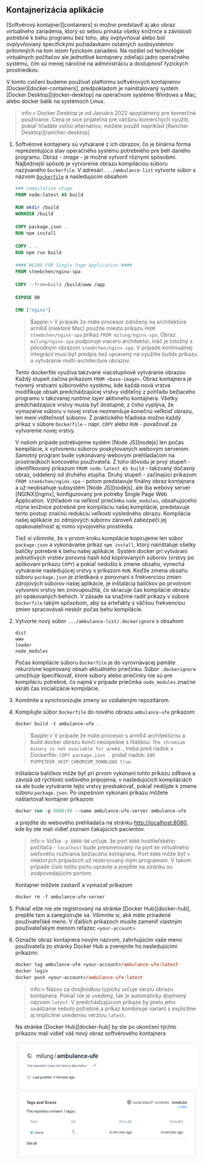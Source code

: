 ## Kontajnerizácia aplikácie

[Softvérový kontajner][containers] si možno predstaviť aj ako obraz virtuálneho zariadenia, ktorý so sebou prináša všetky knižnice a závislosti potrebné k behu programu bez toho, aby ovplyvňoval alebo bol ovplyvňovaný špecifickými požiadavkami ostatných susbsystémov prítomných na tom istom fyzickom zariadení. Na rozdiel od technológie virtuálnych počítačov ale jednotlivé kontajnery zdieľajú jadro operačného systému, čím sú menej náročné na administráciu a dostupnosť fyzických prostriedkov.

V tomto cvičení budeme používať platformu softvérových kontajnerov [Docker][docker-containers], predpokladom je nainštalovaný systém [Docker Desktop][docker-desktop] na operačnom systéme Windows a Mac, alebo docker balík na systémoch Linux.

>info:> Docker Desktop je od Januára 2022 spoplatnený pre komerčné používanie. Cena je síce prijateľná pre väčšinu komerčných využití, pokiaľ hľadáte voľnú alternatívu, môžete použiť napríklad [Rancher Desktop][rancher-desktop]

1. Softvérové kontajnery sú vytvárané z ich obrazov, čo je binárna forma reprezentujúca stav operačného systému potrebného pre beh daného programu. Obraz - _image_ -  je možné vytvoriť rôznymi spôsobmi. Najbežnejší spôsob je vytvorenie obrazu kompiláciou súboru nazývaného `Dockerfile`. V adresári `.../ambulance-list` vytvorte súbor s názvom [`Dockerfile`](https://docs.docker.com/engine/reference/builder/) a nasledujúcim obsahom

     ```dockerfile
     ### compilation stage
     FROM node:latest AS build
 
     RUN mkdir /build
     WORKDIR /build
     
     COPY package.json .
     RUN npm install 
 
     COPY . .
     RUN npm run build
 
     #### NGINX FOR Single Page Application ####
     FROM steebchen/nginx-spa
 
     COPY --from=build /build/www /app
 
     EXPOSE 80
 
     CMD ["nginx"]
     ```

     >$apple:> V prípade že máte procesor založený na architektúre arm64 (niektoré Mac) použite  miesto príkazu `FROM steebchen/nginx-spa` príkaz `FROM milung/nginx-spa`. Obraz `milung/nginx-spa`  podporuje viacero architektúr, ináč je totožný s pôvodným obrazom `steebchen/nginx-spa`. V prípade  kontinuálnej integrácii musí byť predpis tiež upravený na využitie buildx príkazu a vytváranie  multi-architecture obrazov.
 
     Tento dockerfile využíva takzvané viacstupňové vytváranie obrazov. Každý stupeň začína príkazom  `FROM <base-image>`. Obraz kontajnera je tvorený vrstvami súborového systému, kde každá nová  vrstva modifikuje obsah predchádzajúcej vrstvy viditeľný z pohľadu bežiaceho programu v takzvanej  _runtime layer_ aktívneho kontajnera. Všetky predchádzajúce vrstvy musia byť dostupné, z čoho  vyplýva, že vymazanie súboru v novej vrstve nezmenšuje konečnú veľkosť obrazu, len mení  viditeľnosť súborov. Z praktického hľadiska možno každý príkaz v súbore `Dockerfile` - napr.  `COPY` alebo `RUN` - považovať za vytvorenie novej vrstvy.
 
     V našom prípade potrebujeme systém [Node JS][nodejs] len počas kompilácie, k  vytvoreniu súborov poskytovaných webovým serverom. Samotný program bude vykonávaný webovým  prehliadačom na prostriedkoch koncového používateľa. Z toho dôvodu je prvý stupeň - identifikovaný  príkazom `FROM node:latest AS build` - takzvaný dočasný obraz, oddelený od druhého stupňa. Druhý  stupeň - začínajúci príkazom `FROM steebchen/nginx-spa` - potom predstavuje finálny obraz  kontajnera a už neobsahuje subsystém [Node JS][nodejs], ale iba webový server [NGINX][nginx], konfigurovaný pre potreby Single Page Web Application. Vzhľadom na  veľkosť priečinku `node_modules`, obsahujúceho rôzne knižnice potrebné pre kompiláciu našej  kompilácie, predstavuje tento postup značnú redukciu veľkosti výsledného obrazu. Kompilácia našej  aplikácie zo zdrojových súborov zároveň zabezpečí jej opakovateľnosť aj mimo vývojového prostredia.
 
    Tiež si všimnite, že v prvom kroku kompilácie kopírujeme len súbor `package.json` a vykonávame  príkaz `npm install`, ktorý nainštaluje všetky balíčky potrebné k behu našej aplikácie. Systém  docker pri vytváraní jednotlivých vrstiev porovná hash kód kopírovaných súborov (vrstvy po  aplikovaní príkazu `COPY`) a pokiaľ nedošlo k zmene obsahu, vynechá vytváranie nasledujúcej vrstvy  s príkazom `RUN`. Keďže zmena obsahu súboru `package.json` je zriedkavá v porovnaní s frekvenciou  zmien zdrojových súborov našej aplikácie, je inštalácia balíčkov po prvotnom vytvorení vrstvy len  znovupoužitá, čo skracuje čas kompilácie obrazu pri opakovaných behoch. V zásade sa snažíme radiť  príkazy v súbore `Dockerfile` takým spôsobom, aby sa artefakty s väčšou frekvenciou zmien  spracovávali neskôr počas behu kompilácie.

2. Vytvorte nový súbor `.../ambulance-list/.dockerignore` s obsahom

    ```plain
    dist
    www
    loader
    node_modules
    ```
 
    Počas kompilácie súboru `Dockerfile` je do vyrovnávacej pamäte rekurzívne  kopírovaný obsah aktuálneho priečinku. Súbor `.dockerignore` umožňuje  špecifikovať, ktoré súbory alebo priečinky nie sú pre kompiláciu potrebné, čo  najmä v prípade priečinka `node_modules` značne skráti čas inicializácie  kompilácie.

3. Komitnite a synchronizujte zmeny so vzdialeným repozitárom.

4. Kompilujte súbor `Dockerfile` do nového obrazu `ambulance-ufe` príkazom:

    ```ps
    docker build -t ambulance-ufe .
    ```
 
    >$apple:> V prípade že máte procesor s arm64 architektúrou a build docker obrazu končí  neúspešne s hláškou: `The chromium binary is not available for arm64.`, treba pred riadok v  Dockerfile: `COPY package.json .` pridať riadok: `ENV PUPPETEER_SKIP_CHROMIUM_DOWNLOAD true`.
 
    Inštalácia balíčkov môže byť pri prvom vykonaní tohto príkazu zdĺhavá a závislá od rýchlosti  sieťového pripojenia, v nasledujúcich kompiláciách sa ale bude vytváranie tejto vrstvy  preskakovať, pokiaľ nedôjde k zmene súboru `package.json`. Po úspešnom vykonaní príkazu môžete  naštartovať kontajner príkazom
 
    ```ps
    docker run -p 8080:80 --name ambulance-ufe-server ambulance-ufe
    ```
 
    a prejdite do webového prehliadača na stránku [http://localhost:8080](http://localhost:8080), kde  by ste mali vidieť zoznam čakajúcich pacientov.
 
    >info:> Voľba `-p 8080:80` určuje, že port `8080` hostiteľského počítača - `localhost` bude presmerovaný  na port `80` virtuálneho sieťového rozhrania bežiaceho kontajnera. Port `8080` môže byť v  niektorých prípadoch už rezervovaný iným programom. V takom prípade číslo tohto portu upravte a  prejdite na stránku so zodpovedajúcim portom.
 
    Kontajner môžete zastaviť a vymazať príkazom
 
    ```ps
    docker rm -f ambulance-ufe-server
    ```

5. Pokiaľ ešte nie ste registrovaný na stránke [Docker Hub][docker-hub], prejdite tam a zaregistrujte sa. Všimnite si, aké máte priradené používateľské meno. V ďalších príkazoch musíte zameniť vlastným používateľským menom reťazec `<your-account>`.

6. Označte obraz kontajnera novým názvom, zahrňujúcim vaše meno používateľa zo stránky Docker Hub a zverejnite ho nasledujúcimi príkazmi:

    ```ps
    docker tag ambulance-ufe <your-account>/ambulance-ufe:latest
    docker login
    docker push <your-account>/ambulance-ufe:latest
    ```
 
    >info:> Názov za dvojbodkou typicky určuje verziu obrazu kontajnera. Pokiaľ nie je uvedený, tak je  automaticky doplnený názvom `latest`. V predchádzajúcom príkaze by preto jeho uvádzanie nebolo  potrebné a príkaz kombinuje variant s explicitne aj implicitne uvedenou verziou `latest`.
 
    Na stránke [Docker Hub][docker-hub] by ste po ukončení týchto príkazov mali vidieť  váš nový obraz softvérového kontajnera
 
    ![Zverejnený obraz kontajnera](./img/dojo-novy-kontajner.png)
